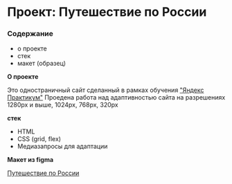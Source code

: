 # Проект: Путешествие по России

### Содержание
* о проекте
* стек
* макет (образец)



**О проекте**

Это одностраничный сайт сделанный в рамках обучения ["Яндекс Практикум"](https://practicum.yandex.ru/)
Проедена работа над адаптивностью сайта на разрешениях 1280px и выше, 1024px, 768px, 320px

**стек**

* HTML
* CSS (grid, flex)
* Медиазапросы для адаптации

**Макет из figma**

[Путешествие по России](https://www.figma.com/file/5S2WSbEFL6awjVWJ0NWL8Q/Sprint-3_-Russia-_-desktop-%2B-mobile?node-id=28503%3A0)


